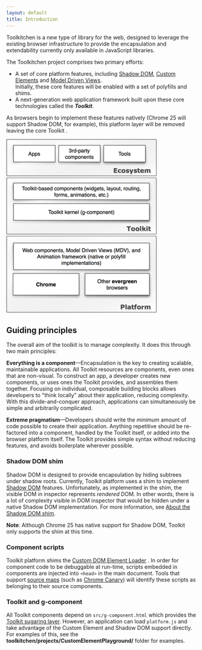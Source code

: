 ```yaml
---
layout: default
title: Introduction
---
```


<p class="lead">
Toolkitchen is a new type of library for the web, designed to leverage the existing browser infrastructure to provide the encapsulation and extendability currently only available in JavaScript libraries.
</p>

<p>The Toolkitchen project comprises two primary efforts:</p>

<ul>
    <li>A set of core platform features, including <a href="https://dvcs.w3.org/hg/webcomponents/raw-file/tip/spec/shadow/index.html">Shadow DOM</a>, <a href="https://dvcs.w3.org/hg/webcomponents/raw-file/tip/spec/custom/index.html">Custom Elements</a> and <a href="http://mdv.googlecode.com/git/docs/design_intro.html">Model Driven Views</a>.</li> Initially, these core features will be enabled with a set of polyfills and shims.
    <li>A next-generation web application framework built upon these core technologies called the <strong><em>Toolkit</em></strong>.</li>
</ul>

<p>As browsers begin to implement these features natively (Chrome 25 will support Shadow DOM, for example), this platform layer will be removed leaving the core Toolkit .</p>

<p>
<img src="images/architecture.png" alt="Image">
</p>
<h2>
Guiding principles
</h2>
<p>
The overall aim of the toolkit is to manage complexity. It does this through two main principles:
</p>
<p>
<strong>Everything is a component</strong>—Encapsulation is the key to creating scalable, maintainable applications. All Toolkit resources are components, even ones that are non-visual. To construct an app, a developer creates new components, or uses ones the Toolkit provides, and assembles them together. Focusing on individual, composable building blocks allows developers to "think locally" about their application, reducing complexity. With this divide-and-conquer approach, applications can simultaneously be simple and arbitrarily complicated.</p>
</p>
<p>
<strong>Extreme pragmatism</strong>—Developers should write the <em>minimum</em> amount of code possible to create their application. Anything repetitive should be re-factored into a component, handled by the Toolkit itself, or added into the browser platform itself. The Toolkit provides simple syntax without reducing features, and avoids boilerplate wherever possible.
</p>

<h3>
Shadow DOM shim
</h3>
<p>
Shadow DOM is designed to provide encapsulation by hiding subtrees under shadow roots. Currently, Toolkit platform uses a shim to implement <a href="https://dvcs.w3.org/hg/webcomponents/raw-file/tip/spec/shadow/index.html">Shadow DOM</a> features. Unfortunately, as implemented in the shim, the visible DOM in inspector represents <em>rendered</em> DOM. In other words, there is a lot of complexity visible in DOM inspector that would be hidden under a native Shadow DOM implementation. For more information, see <a href="shadow-dom-shim.html">About the Shadow DOM shim</a>.
</p>
<p class="alert">
<strong>Note</strong>: Although Chrome 25 has native support for Shadow DOM, Toolkit only supports the shim at this time.
</p>
<h3>
Component scripts
</h3>
<p>
Toolkit platform shims the <a href="https://dvcs.w3.org/hg/webcomponents/raw-file/tip/explainer/index.html#external-custom-elements-and-decorators">Custom DOM Element Loader</a> . In order for component code to be debuggable at run-time, scripts embedded in components are injected into <code>&lt;head&gt;</code> in the main document. Tools that support <a href="http://www.html5rocks.com/en/tutorials/developertools/sourcemaps/">source maps</a> (such as <a href="https://www.google.com/intl/en/chrome/browser/canary.html">Chrome Canary</a>) will identify these scripts as belonging to their source components.
</p>
<h3>
Toolkit and g-component
</h3>
<p>
All Toolkit components depend on <code>src/g-component.html</code> which provides the <a href="components.html">Toolkit sugaring layer</a>. However, an application can load <code>platform.js</code> and take advantage of the Custom Element and Shadow DOM support directly. For examples of this, see the <strong>toolkitchen/projects/CustomElementPlayground/</strong> folder for examples.
</p>
